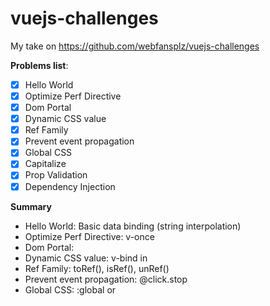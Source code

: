 # vuejs-challenges
My take on https://github.com/webfansplz/vuejs-challenges

**Problems list**:
- [x] Hello World
- [x] Optimize Perf Directive
- [x] Dom Portal
- [x] Dynamic CSS value
- [x] Ref Family
- [x] Prevent event propagation
- [x] Global CSS
- [x] Capitalize
- [x] Prop Validation
- [x] Dependency Injection

**Summary**
- Hello World: Basic data binding (string interpolation)
- Optimize Perf Directive: v-once
- Dom Portal: <Teleport></Teleport>
- Dynamic CSS value: v-bind in <style></style>
- Ref Family: toRef(), isRef(), unRef()
- Prevent event propagation: @click.stop
- Global CSS: :global or <style> tag without "scoped"
- Capitalize: v-model.capitalize (custom modifiers with modelValue, update:modelValue and modelModifiers)
- Prop Validation: using validator in defineProps
- Dependency Injection: provide/ inject for avoiding prop drill
